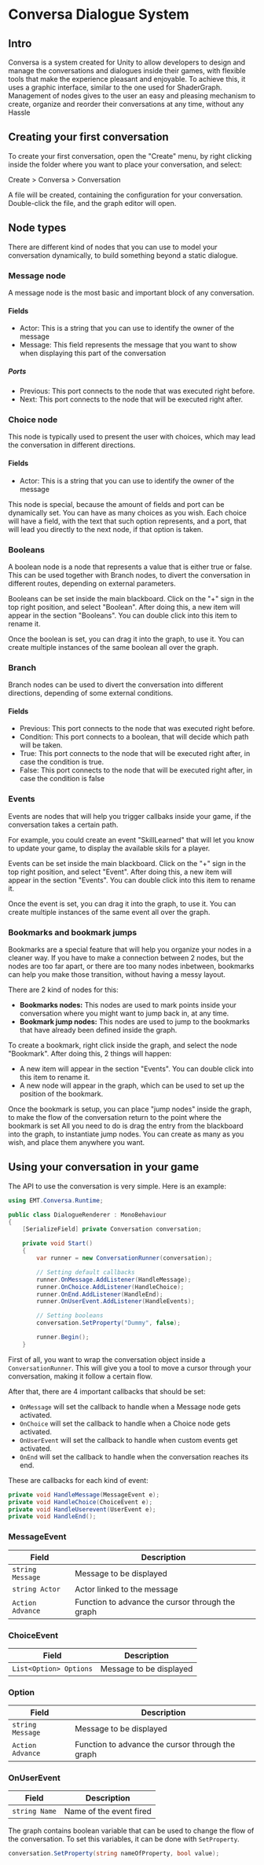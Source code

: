 # Conversa Dialogue System

## Intro

Conversa is a system created for Unity to allow developers to design and manage the conversations and dialogues inside their games, with flexible tools that make the experience pleasant and enjoyable. To achieve this, it uses a graphic interface, similar to the one used for ShaderGraph. Management of nodes gives to the user an easy and pleasing mechanism to create, organize and reorder their conversations at any time, without any Hassle

## Creating your first conversation

To create your first conversation, open the "Create" menu, by right clicking inside the folder where you want to place your conversation, and select:

Create > Conversa > Conversation

A file will be created, containing the configuration for your conversation. Double-click the file, and the graph editor will open.

## Node types

There are different kind of nodes that you can use to model your conversation dynamically, to build something beyond a static dialogue.

### Message node

A message node is the most basic and important block of any conversation.

#### Fields

-   Actor: This is a string that you can use to identify the owner of the message
-   Message: This field represents the message that you want to show when displaying this part of the conversation

##### Ports

-   Previous: This port connects to the node that was executed right before.
-   Next: This port connects to the node that will be executed right after.

### Choice node

This node is typically used to present the user with choices, which may lead the conversation in different directions.

#### Fields

-   Actor: This is a string that you can use to identify the owner of the message

This node is special, because the amount of fields and port can be dynamically set. You can have as many choices as you wish. Each choice will have a field, with the text that such option represents, and a port, that will lead you directly to the next node, if that option is taken.

### Booleans

A boolean node is a node that represents a value that is either true or false. This can be used together with Branch nodes, to divert the conversation in different routes, depending on external parameters.

Booleans can be set inside the main blackboard. Click on the "+" sign in the top right position, and select "Boolean". After doing this, a new item will appear in the section "Booleans". You can double click into this item to rename it.

Once the boolean is set, you can drag it into the graph, to use it. You can create multiple instances of the same boolean all over the graph.

### Branch

Branch nodes can be used to divert the conversation into different directions, depending of some external conditions.

#### Fields

-   Previous: This port connects to the node that was executed right before.
-   Condition: This port connects to a boolean, that will decide which path will be taken.
-   True: This port connects to the node that will be executed right after, in case the condition is true.
-   False: This port connects to the node that will be executed right after, in case the condition is false

### Events

Events are nodes that will help you trigger callbaks inside your game, if the conversation takes a certain path.

For example, you could create an event "SkillLearned" that will let you know to update your game, to display the available skils for a player.

Events can be set inside the main blackboard. Click on the "+" sign in the top right position, and select "Event". After doing this, a new item will appear in the section "Events". You can double click into this item to rename it.

Once the event is set, you can drag it into the graph, to use it. You can create multiple instances of the same event all over the graph.

### Bookmarks and bookmark jumps

Bookmarks are a special feature that will help you organize your nodes in a cleaner way. If you have to make a connection between 2 nodes, but the nodes are too far apart, or there are too many nodes inbetween, bookmarks can help you make those transition, without having a messy layout.

There are 2 kind of nodes for this:

-   **Bookmarks nodes:** This nodes are used to mark points inside your conversation where you might want to jump back in, at any time.
-   **Bookmark jump nodes:** This nodes are used to jump to the bookmarks that have already been defined inside the graph.

To create a bookmark, right click inside the graph, and select the node "Bookmark". After doing this, 2 things will happen:

-   A new item will appear in the section "Events". You can double click into this item to rename it.
-   A new node will appear in the graph, which can be used to set up the position of the bookmark.

Once the bookmark is setup, you can place "jump nodes" inside the graph, to make the flow of the conversation return to the point where the bookmark is set All you need to do is drag the entry from the blackboard into the graph, to instantiate jump nodes. You can create as many as you wish, and place them anywhere you want.

## Using your conversation in your game

The API to use the conversation is very simple. Here is an example:

```cs
using EMT.Conversa.Runtime;

public class DialogueRenderer : MonoBehaviour
{
    [SerializeField] private Conversation conversation;

    private void Start()
    {
        var runner = new ConversationRunner(conversation);

		// Setting default callbacks
        runner.OnMessage.AddListener(HandleMessage);
        runner.OnChoice.AddListener(HandleChoice);
        runner.OnEnd.AddListener(HandleEnd);
        runner.OnUserEvent.AddListener(HandleEvents);

		// Setting booleans
        conversation.SetProperty("Dummy", false);

        runner.Begin();
    }
```

First of all, you want to wrap the conversation object inside a `ConversationRunner`. This will give you a tool to move a cursor through your conversation, making it follow a certain flow.

After that, there are 4 important callbacks that should be set:

-   `OnMessage` will set the callback to handle when a Message node gets activated.
-   `OnChoice` will set the callback to handle when a Choice node gets activated.
-   `OnUserEvent` will set the callback to handle when custom events get activated.
-   `OnEnd` will set the callback to handle when the conversation reaches its end.

These are callbacks for each kind of event:

```cs
private void HandleMessage(MessageEvent e);
private void HandleChoice(ChoiceEvent e);
private void HandleUserevent(UserEvent e);
private void HandleEnd();
```

### MessageEvent

| Field            | Description                                      |
| ---------------- | ------------------------------------------------ |
| `string Message` | Message to be displayed                          |
| `string Actor`   | Actor linked to the message                      |
| `Action Advance` | Function to advance the cursor through the graph |

### ChoiceEvent

| Field                  | Description             |
| ---------------------- | ----------------------- |
| `List<Option> Options` | Message to be displayed |

### Option

| Field            | Description                                      |
| ---------------- | ------------------------------------------------ |
| `string Message` | Message to be displayed                          |
| `Action Advance` | Function to advance the cursor through the graph |

### OnUserEvent

| Field         | Description             |
| ------------- | ----------------------- |
| `string Name` | Name of the event fired |

The graph contains boolean variable that can be used to change the flow of the conversation. To set this variables, it can be done with `SetProperty`.

```cs
conversation.SetProperty(string nameOfProperty, bool value);
```
